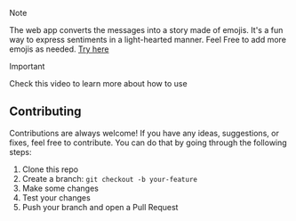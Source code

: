 > [!NOTE]
> The web app converts the messages into a story made of emojis. It's a fun way to express sentiments in a light-hearted manner.
> Feel Free to add more emojis as needed. [Try here](https://logiclunch.github.io/emoji-message/)

> [!IMPORTANT]
> Check this video to learn more about how to use

## Contributing

Contributions are always welcome! If you have any ideas, suggestions, or fixes, feel free to contribute. You can do that by going through the following steps:

1. Clone this repo
2. Create a branch: `git checkout -b your-feature`
3. Make some changes
4. Test your changes
5. Push your branch and open a Pull Request
